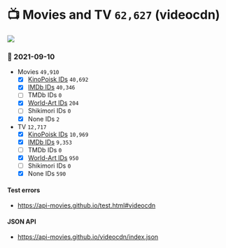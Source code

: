 # :tv: Movies and TV `62,627` (videocdn)

<a href="https://API-Movies.github.io"><img src="https://API-Movies.github.io/banner.png?cache"></a>

### :date: 2021-09-10
- Movies `49,910`
  - [x] <a href="https://API-Movies.github.io/videocdn/movie_kinopoisk_ids.json">KinoPoisk IDs</a> `40,692`
  - [x] <a href="https://API-Movies.github.io/videocdn/movie_imdb_ids.json">IMDb IDs</a> `40,346`
  - [ ] TMDb IDs `0`
  - [x] <a href="https://API-Movies.github.io/videocdn/movie_world_art_ids.json">World-Art IDs</a> `204`
  - [ ] Shikimori IDs `0`
  - [x] None IDs `2`
- TV `12,717`
  - [x] <a href="https://API-Movies.github.io/videocdn/tv_kinopoisk_ids.json">KinoPoisk IDs</a> `10,969`
  - [x] <a href="https://API-Movies.github.io/videocdn/tv_imdb_ids.json">IMDb IDs</a> `9,353`
  - [ ] TMDb IDs `0`
  - [x] <a href="https://API-Movies.github.io/videocdn/tv_world_art_ids.json">World-Art IDs</a> `950`
  - [ ] Shikimori IDs `0`
  - [x] None IDs `590`
#### Test errors
- <a href='https://api-movies.github.io/test.html#videocdn'>https://api-movies.github.io/test.html#videocdn</a>
#### JSON API
- <a href='https://api-movies.github.io/videocdn/index.json'>https://api-movies.github.io/videocdn/index.json</a>
